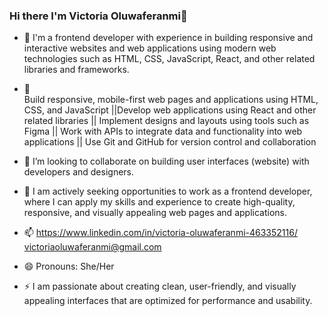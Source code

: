 ### Hi there I'm Victoria Oluwaferanmi👋

- 🔭 I'm a frontend developer with experience in building responsive and interactive websites and web applications using modern web technologies such as HTML, CSS, JavaScript, React, and other related libraries and frameworks.

- 🌱  
       Build responsive, mobile-first web pages and applications using HTML, CSS, and JavaScript
     ||Develop web applications using React and other related libraries
     || Implement designs and layouts using tools such as Figma 
     || Work with APIs to integrate data and functionality into web applications
     || Use Git and GitHub for version control and collaboration

- 👯 I’m looking to collaborate on building user interfaces (website) with developers and designers.

- 🤔 I am actively seeking opportunities to work as a frontend developer, where I can apply my skills and experience to create high-quality, responsive, and visually appealing web pages and applications.

- 📫  https://www.linkedin.com/in/victoria-oluwaferanmi-463352116/     victoriaoluwaferanmi@gmail.com
- 😄 Pronouns: She/Her
- ⚡ I am passionate about creating clean, user-friendly, and visually appealing interfaces that are optimized for performance and usability.
